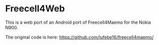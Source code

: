 # Freecell4Web

This is a web port of an Android port of Freecell4Maemo for the Nokia N900.

The original code is here: https://github.com/lufebe16/freecell4maemo/


